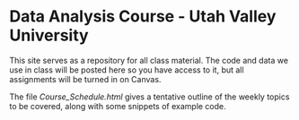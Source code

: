 # Data Analysis Course - Utah Valley University

This site serves as a repository for all class material.
The code and data we use in class will be posted here so you have access to it,
but all assignments will be turned in on Canvas.

The file *Course_Schedule.html* gives a tentative outline of the weekly topics to be covered, along with some snippets of example code.



